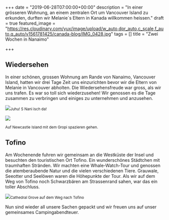 +++
date = "2019-06-28T07:00:00+00:00"
description = "In einer grösseren Wohnung, an einem zentralen Ort um Vancouver Island zu erkunden, durften wir Melanie`s Eltern in Kanada willkommen heissen."
draft = true
featured_image = "https://res.cloudinary.com/yux/image/upload/w_auto,dpr_auto,c_scale,f_auto,q_auto/v1561781425/canada-blog/IMG_0428.jpg"
tags = []
title = "Zwei Wochen in Nanaimo"

+++
## Wiedersehen

In einer schönen, grossen Wohnung am Rande von Nanaimo, Vancouver Island, hatten wir drei Tage Zeit uns einzurichten bevor wir die Eltern von Melanie in Vancouver abholten. Die Wiedersehensfreude war gross, als wir uns trafen. Es war so toll sich wiederzusehen! Wir genossen es die Tage zusammen zu verbringen und einiges zu unternehmen und anzusehen.

![](https://res.cloudinary.com/yux/image/upload/w_auto,dpr_auto,c_scale,f_auto,q_auto/v1561782617/canada-blog/IMG_0514.jpg)<small>Juhu! S Nani isch da!</small> 

![](https://res.cloudinary.com/yux/image/upload/w_auto,dpr_auto,c_scale,f_auto,q_auto/v1561782471/canada-blog/IMG_0523.jpg)

<small>Auf Newcastle Island mit dem Gropi spazieren gehen.</small> 

## Tofino

Am Wochenende fuhren wir gemeinsam an die Westküste der Insel und besuchten den touristischen Ort Tofino. Ein wunderschönes Städtchen mit traumhaften Stränden. Wir machten eine Whale-Watch-Tour und genossen die atemberaubende Natur und die vielen verschiedenen Tiere. Grauwale, Seeotter und Seelöwen waren die Höhepunkte der Tour. Als wir auf dem Weg von Tofino noch Schwarzbären am Strassenrand sahen, war das ein toller Abschluss.

![](https://res.cloudinary.com/yux/image/upload/w_auto,dpr_auto,c_scale,f_auto,q_auto/v1561782831/canada-blog/_DSC7751.jpg)<small>Cathedral Grove auf dem Weg nach Tofino</small>

Nun sind wieder all unsere Sachen gepackt und wir freuen uns auf unser gemeinsames Campingabendteuer.